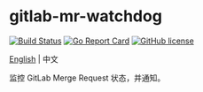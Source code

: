 # gitlab-mr-watchdog

[![Build Status](https://travis-ci.org/kingcos/gitlab-mr-watchdog.svg?branch=master)](https://travis-ci.org/kingcos/gitlab-mr-watchdog) [![Go Report Card](https://goreportcard.com/badge/github.com/kingcos/gitlab-mr-watchdog)](https://goreportcard.com/report/github.com/kingcos/gitlab-mr-watchdog) [![GitHub license](https://img.shields.io/github/license/kingcos/gitlab-mr-watchdog.svg)](https://github.com/kingcos/gitlab-mr-watchdog/blob/master/LICENSE)

[English](README.md) | 中文

监控 GitLab Merge Request 状态，并通知。

